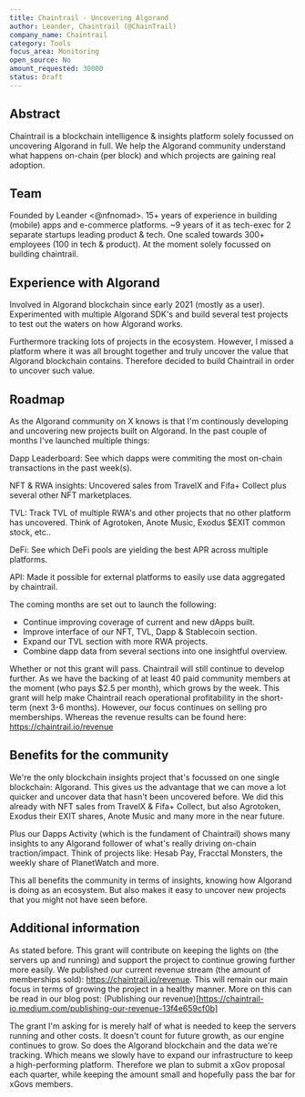 ```yaml
---
title: Chaintrail - Uncovering Algorand
author: Leander, Chaintrail (@ChainTrail)
company_name: Chaintrail
category: Tools
focus_area: Monitoring
open_source: No
amount_requested: 30000
status: Draft
---
```


## Abstract
Chaintrail is a blockchain intelligence & insights platform solely focussed on uncovering Algorand in full. We help the Algorand community understand what happens on-chain (per block) and which projects are gaining real adoption.

## Team
Founded by Leander <@nfnomad>. 15+ years of experience in building (mobile) apps and e-commerce platforms. ~9 years of it as tech-exec for 2 separate startups leading product & tech. One scaled towards 300+ employees (100 in tech & product). At the moment solely focussed on building chaintrail. 

## Experience with Algorand
Involved in Algorand blockchain since early 2021 (mostly as a user). Experimented with multiple Algorand SDK's and build several test projects to test out the waters on how Algorand works. 

Furthermore tracking lots of projects in the ecosystem. However, I missed a platform where it was all brought together and truly uncover the value that Algorand blockchain contains. Therefore decided to build Chaintrail in order to uncover such value.

## Roadmap
As the Algorand community on X knows is that I'm continously developing and uncovering new projects built on Algorand. In the past couple of months I've launched multiple things:

Dapp Leaderboard:
See which dapps were commiting the most on-chain transactions in the past week(s). 

NFT & RWA insights:
Uncovered sales from TravelX and Fifa+ Collect plus several other NFT marketplaces.

TVL:
Track TVL of multiple RWA's and other projects that no other platform has uncovered. Think of Agrotoken, Anote Music, Exodus $EXIT common stock, etc..

DeFi:
See which DeFi pools are yielding the best APR across multiple platforms. 

API: 
Made it possible for external platforms to easily use data aggregated by chaintrail. 

The coming months are set out to launch the following:
- Continue improving coverage of current and new dApps built.
- Improve interface of our NFT, TVL, Dapp & Stablecoin section.
- Expand our TVL section with more RWA projects.
- Combine dapp data from several sections into one insightful overview.

Whether or not this grant will pass. Chaintrail will still continue to develop further. As we have the backing of at least 40 paid community members at the moment (who pays $2.5 per month), which grows by the week. This grant will help make Chaintrail reach operational profitability in the short-term (next 3-6 months). However, our focus continues on selling pro memberships. Whereas the revenue results can be found here: https://chaintrail.io/revenue

## Benefits for the community
We're the only blockchain insights project that's focussed on one single blockchain: Algorand. This gives us the advantage that we can move a lot quicker and uncover data that hasn't been uncovered before. We did this already with NFT sales from TravelX & Fifa+ Collect, but also Agrotoken, Exodus their EXIT shares, Anote Music and many more in the near future. 

Plus our Dapps Activity (which is the fundament of Chaintrail) shows many insights to any Algorand follower of what's really driving on-chain traction/impact. Think of projects like: Hesab Pay, Fracctal Monsters, the weekly share of PlanetWatch and more.

This all benefits the community in terms of insights, knowing how Algorand is doing as an ecosystem. But also makes it easy to uncover new projects that you might not have seen before.

## Additional information
As stated before. This grant will contribute on keeping the lights on (the servers up and running) and support the project to continue growing further more easily. We published our current revenue stream (the amount of memberships sold): https://chaintrail.io/revenue. This will remain our main focus in terms of growing the project in a healthy manner. More on this can be read in our blog post: (Publishing our revenue)[https://chaintrail-io.medium.com/publishing-our-revenue-13f4e659cf0b]

The grant I'm asking for is merely half of what is needed to keep the servers running and other costs. It doesn't count for future growth, as our engine continues to grow. So does the Algorand blockchain and the data we're tracking. Which means we slowly have to expand our infrastructure to keep a high-performing platform. Therefore we plan to submit a xGov proposal each quarter, while keeping the amount small and hopefully pass the bar for xGovs members. 
